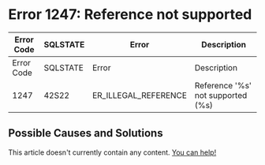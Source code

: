 
# Error 1247: Reference not supported


| Error Code | SQLSTATE | Error | Description |
| --- | --- | --- | --- |
| Error Code | SQLSTATE | Error | Description |
| 1247 | 42S22 | ER_ILLEGAL_REFERENCE | Reference '%s' not supported (%s) |




## Possible Causes and Solutions


This article doesn't currently contain any content. [You can help!](/kb/en/writing-and-editing-knowledge-base-articles/)

